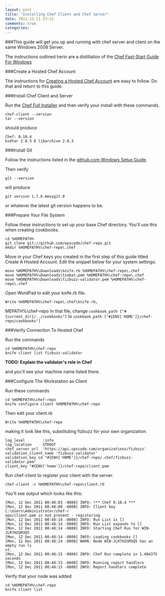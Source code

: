 ```yaml
---
layout: post
title: "Installing Chef Client and Chef Server"
date: 2011-12-11 23:31
comments: true
categories: 
---
```


###This guide will get you up and running with chef server and client on the same Windows 2008 Server. 

The instructions outlined herin are a distillaiton of the [Chef Fast-Start Guide For Windows](http://wiki.opscode.com/display/chef/Fast+Start+Guide+for+Windows#FastStartGuideforWindows-Step1%253ACreateaHostedChefaccount)

###Create a Hosted Chef Account

The instructions for [Creating a Hosted Chef Account](http://wiki.opscode.com/display/chef/Fast+Start+Guide+for+Windows#FastStartGuideforWindows-Step1%253ACreateaHostedChefaccount) are easy to follow.  Do that and return to this guide.

###Install Chef Client and Server

Run the [Chef Full Installer](http://opscode-full-stack.s3.amazonaws.com/windows/chef-client-0.10.4-6.msi) and then verify your install with these commands.

    chef-client --version
    tar --version

should produce

    Chef: 0.10.4
    bsdtar 2.8.3 0 libarchive 2.8.3

###Install Git

Follow the instructions listed in the [github.com Windows Setup Guide](http://help.github.com/win-set-up-git/).

Then verify

    git --version

will produce

    git version 1.7.6.mmsygit.0

or whatever the latest git version happens to be.

###Prepare Your File System

Follow these instructions to set up your base Chef directory.  You'll use this when creating cookbooks.

    cd %HOMEPATH%
    git clone git://github.com/opscode/chef-repo.git
    mkdir %HOMEPATH%\chef-repo\.chef

Move in your Chef keys you created in the first step of this guide titled Create A Hosted Account.  Edit the snippet below for your system settings:

    move %HOMEPATH%\Downloads\knife.rb %HOMEPATH%\chef-repo\.chef
    move %HOMEPATH%\Downloads\tsabat.pem %HOMEPATH%\chef-repo\.chef
    move %HOMEPATH%\Downloads\fizbuzz-validator.pem %HOMEPATH%\chef-repo\.chef

Open WordPad to edit your knife.rb file.

    Write %HOMEPATH%\chef-repo\.chef\knife.rb, 

MEPATH%\chef-repo
In that file, change `cookbook_path ["#{current_dir}/../cookbooks"]` to `cookbook_path ["#{ENV['HOME']}/chef-repo/cookbooks"]`

###Verify Connection To Hosted Chef

Run the commands

    cd %HOMEPATH%\chef-repo
    knife client list fizbuzz-validator

**TODO: Explain the validator's role in Chef**

and you'll see your machine name listed there.

###Configure The Workstation as Client

Run these commands

    cd %HOMEPATH%\chef-repo
    knife configure client %HOMEPATH%\chef-repo

Then edit your client.rb

    Write %HOMEPATH%\chef-repo

making it look like this, substituting fizbuzz for your own organization.

    log_level        :info
    log_location     STDOUT
    chef_server_url  'https://api.opscode.com/organizations/fizbuzz'
    validation_client_name 'fizbuzz-validator'
    validation_key cd "#{ENV['HOME']}/chef-repo/.chef/fizbuzz-validator.pem"
    client_key "#{ENV['home']}/chef-repo/client.pem 

Run chef-client to register your client with the server.

    chef-client -c %HOMEPATH%\chef-repo\client.rb

You'll see output which looks like this:

    [Mon, 12 Dec 2011 00:48:03 -0800] INFO: *** Chef 0.10.4 ***
    [Mon, 12 Dec 2011 00:48:09 -0800] INFO: Client key C:\Users\Administrator/chef-r
    epo/client.pem is not present - registering
    [Mon, 12 Dec 2011 00:48:14 -0800] INFO: Run List is []
    [Mon, 12 Dec 2011 00:48:14 -0800] INFO: Run List expands to []
    [Mon, 12 Dec 2011 00:48:14 -0800] INFO: Starting Chef Run for WIN-JLR7H2GM3Q5
    [Mon, 12 Dec 2011 00:48:14 -0800] INFO: Loading cookbooks []
    [Mon, 12 Dec 2011 00:48:14 -0800] WARN: Node WIN-JLR7H2GM3Q5 has an empty run li
    st.
    [Mon, 12 Dec 2011 00:48:15 -0800] INFO: Chef Run complete in 1.484375 seconds
    [Mon, 12 Dec 2011 00:48:15 -0800] INFO: Running report handlers
    [Mon, 12 Dec 2011 00:48:15 -0800] INFO: Report handlers complete

Verify that your node was added

    cd %HOMEPATH%\chef-repo
    knife client list


